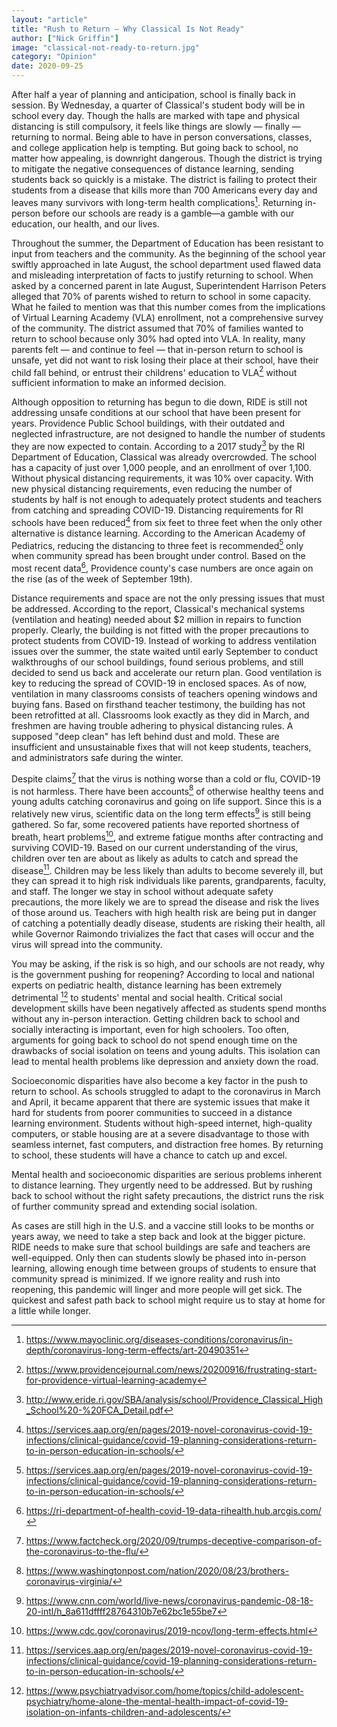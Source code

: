 ```yaml
---
layout: "article"
title: "Rush to Return — Why Classical Is Not Ready"
author: ["Nick Griffin"]
image: "classical-not-ready-to-return.jpg"
category: "Opinion"
date: 2020-09-25
---
```

After half a year of planning and anticipation, school is finally back in session. By Wednesday, a quarter of Classical's student body will be in school every day. Though the halls are marked with tape and physical distancing is still compulsory, it feels like things are slowly — finally — returning to normal. Being able to have in person conversations, classes, and college application help is tempting. But going back to school, no matter how appealing, is downright dangerous. Though the district is trying to mitigate the negative consequences of distance learning, sending students back so quickly is a mistake. The district is failing to protect their students from a disease that kills more than 700 Americans every day and leaves many survivors with long-term health complications[^1]. Returning in-person before our schools are ready is a gamble—a gamble with our education, our health, and our lives.

Throughout the summer, the Department of Education has been resistant to input from teachers and the community. As the beginning of the school year swiftly approached in late August, the school department used flawed data and misleading interpretation of facts to justify returning to school. When asked by a concerned parent in late August, Superintendent Harrison Peters alleged that 70% of parents wished to return to school in some capacity. What he failed to mention was that this number comes from the implications of Virtual Learning Academy (VLA) enrollment, not a comprehensive survey of the community. The district assumed that 70% of families wanted to return to school because only 30% had opted into VLA. In reality, many parents felt — and continue to feel — that in-person return to school is unsafe, yet did not want to risk losing their place at their school, have their child fall behind, or entrust their childrens' education to VLA[^2] without sufficient information to make an informed decision.

Although opposition to returning has begun to die down, RIDE is still not addressing unsafe conditions at our school that have been present for years. Providence Public School buildings, with their outdated and neglected infrastructure, are not designed to handle the number of students they are now expected to contain. According to a 2017 study[^3] by the RI Department of Education, Classical was already overcrowded. The school has a capacity of just over 1,000 people, and an enrollment of over 1,100. Without physical distancing requirements, it was 10% over capacity. With new physical distancing requirements, even reducing the number of students by half is not enough to adequately protect students and teachers from catching and spreading COVID-19. Distancing requirements for RI schools have been reduced[^4] from six feet to three feet when the only other alternative is distance learning. According to the American Academy of Pediatrics, reducing the distancing to three feet is recommended[^5] only when community spread has been brought under control. Based on the most recent data[^6], Providence county's case numbers are once again on the rise (as of the week of September 19th).

Distance requirements and space are not the only pressing issues that must be addressed. According to the report, Classical's mechanical systems (ventilation and heating) needed about $2 million in repairs to function properly. Clearly, the building is not fitted with the proper precautions to protect students from COVID-19. Instead of working to address ventilation issues over the summer, the state waited until early September to conduct walkthroughs of our school buildings, found serious problems, and still decided to send us back and accelerate our return plan. Good ventilation is key to reducing the spread of COVID-19 in enclosed spaces. As of now, ventilation in many classrooms consists of teachers opening windows and buying fans. Based on firsthand teacher testimony, the building has not been retrofitted at all. Classrooms look exactly as they did in March, and freshmen are having trouble adhering to physical distancing rules. A supposed "deep clean" has left behind dust and mold. These are insufficient and unsustainable fixes that will not keep students, teachers, and administrators safe during the winter.

Despite claims[^7] that the virus is nothing worse than a cold or flu, COVID-19 is not harmless. There have been accounts[^8] of otherwise healthy teens and young adults catching coronavirus and going on life support. Since this is a relatively new virus, scientific data on the long term effects[^9] is still being gathered. So far, some recovered patients have reported shortness of breath, heart problems[^10], and extreme fatigue months after contracting and surviving COVID-19. Based on our current understanding of the virus, children over ten are about as likely as adults to catch and spread the disease[^11]. Children may be less likely than adults to become severely ill, but they can spread it to high risk individuals like parents, grandparents, faculty, and staff. The longer we stay in school without adequate safety precautions, the more likely we are to spread the disease and risk the lives of those around us. Teachers with high health risk are being put in danger of catching a potentially deadly disease, students are risking their health, all while Governor Raimondo trivializes the fact that cases will occur and the virus will spread into the community.

You may be asking, if the risk is so high, and our schools are not ready, why is the government pushing for reopening? According to local and national experts on pediatric health, distance learning has been extremely detrimental [^12] to students' mental and social health. Critical social development skills have been negatively affected as students spend months without any in-person interaction. Getting children back to school and socially interacting is important, even for high schoolers. Too often, arguments for going back to school do not spend enough time on the drawbacks of social isolation on teens and young adults. This isolation can lead to mental health problems like depression and anxiety down the road.

Socioeconomic disparities have also become a key factor in the push to return to school. As schools struggled to adapt to the coronavirus in March and April, it became apparent that there are systemic issues that make it hard for students from poorer communities to succeed in a distance learning environment. Students without high-speed internet, high-quality computers, or stable housing are at a severe disadvantage to those with seamless internet, fast computers, and distraction free homes. By returning to school, these students will have a chance to catch up and excel.

Mental health and socioeconomic disparities are serious problems inherent to distance learning. They urgently need to be addressed. But by rushing back to school without the right safety precautions, the district runs the risk of further community spread and extending social isolation.

As cases are still high in the U.S. and a vaccine still looks to be months or years away, we need to take a step back and look at the bigger picture. RIDE needs to make sure that school buildings are safe and teachers are well-equipped. Only then can students slowly be phased into in-person learning, allowing enough time between groups of students to ensure that community spread is minimized. If we ignore reality and rush into reopening, this pandemic will linger and more people will get sick. The quickest and safest path back to school might require us to stay at home for a little while longer.

[^1]: https://www.mayoclinic.org/diseases-conditions/coronavirus/in-depth/coronavirus-long-term-effects/art-20490351
[^2]: https://www.providencejournal.com/news/20200916/frustrating-start-for-providence-virtual-learning-academy
[^3]: http://www.eride.ri.gov/SBA/analysis/school/Providence_Classical_High_School%20-%20FCA_Detail.pdf
[^4]: https://services.aap.org/en/pages/2019-novel-coronavirus-covid-19-infections/clinical-guidance/covid-19-planning-considerations-return-to-in-person-education-in-schools/
[^5]: https://services.aap.org/en/pages/2019-novel-coronavirus-covid-19-infections/clinical-guidance/covid-19-planning-considerations-return-to-in-person-education-in-schools/
[^6]: https://ri-department-of-health-covid-19-data-rihealth.hub.arcgis.com/
[^7]: https://www.factcheck.org/2020/09/trumps-deceptive-comparison-of-the-coronavirus-to-the-flu/
[^8]: https://www.washingtonpost.com/nation/2020/08/23/brothers-coronavirus-virginia/
[^9]: https://www.cnn.com/world/live-news/coronavirus-pandemic-08-18-20-intl/h_8a611dffff28764310b7e62bc1e55be7
[^10]: https://www.cdc.gov/coronavirus/2019-ncov/long-term-effects.html
[^11]: https://services.aap.org/en/pages/2019-novel-coronavirus-covid-19-infections/clinical-guidance/covid-19-planning-considerations-return-to-in-person-education-in-schools/
[^12]: https://www.psychiatryadvisor.com/home/topics/child-adolescent-psychiatry/home-alone-the-mental-health-impact-of-covid-19-isolation-on-infants-children-and-adolescents/
